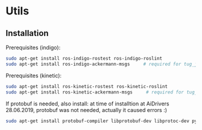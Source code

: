 # Utils

## Installation

Prerequisites (indigo):
```bash
sudo apt-get install ros-indigo-rostest ros-indigo-roslint
sudo apt-get install ros-indigo-ackermann-msgs     # required for tug_joy
```
Prerequisites (kinetic):
```bash
sudo apt-get install ros-kinetic-rostest ros-kinetic-roslint
sudo apt-get install ros-kinetic-ackermann-msgs     # required for tug_joy
```

If protobuf is needed, also install:
at time of installtion at AiDrivers 28.06.2019, protobuf was not needed, actually it caused errors :)
```bash
sudo apt-get install protobuf-compiler libprotobuf-dev libprotoc-dev python-protobuf
```


